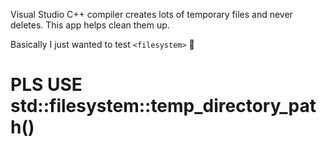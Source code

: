 Visual Studio C++ compiler creates lots of temporary files and never deletes. This app helps clean them up.

Basically I just wanted to test `<filesystem>` 🥢

# PLS USE std::filesystem::temp_directory_path()
